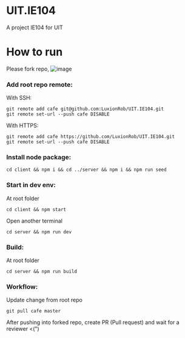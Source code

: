 # UIT.IE104
A project IE104 for UIT

# How to run

Please fork repo, ![image](https://user-images.githubusercontent.com/45875394/201038596-15cd7945-ce49-4a41-8d2e-74c4b64c0c32.png)

### Add root repo remote:

With SSH:
```
git remote add cafe git@github.com:LuxionRob/UIT.IE104.git
git remote set-url --push cafe DISABLE
```

With HTTPS:
```
git remote add cafe https://github.com/LuxionRob/UIT.IE104.git
git remote set-url --push cafe DISABLE
```

### Install node package:

```cd client && npm i && cd ../server && npm i && npm run seed```

### Start in dev env:

At root folder

```
cd client && npm start
```

Open another terminal

```
cd server && npm run dev
```

### Build:
At root folder
```
cd server && npm run build
```

### Workflow:

Update change from root repo
```
git pull cafe master
```

After pushing into forked repo, create PR (Pull request) and wait for a reviewer <(")
